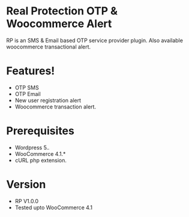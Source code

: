 # Real Protection OTP & Woocommerce Alert

RP is an SMS & Email based OTP service provider plugin. Also available woocommerce transactional alert.
# Features!
  - OTP SMS
  - OTP Email
  - New user registration alert
  - Woocommerce transaction alert.
# Prerequisites
  - Wordpress 5.*.*
  - WooCommerce 4.1.*
  - cURL php extension.
# Version
  - RP V1.0.0
  - Tested upto WooCommerce 4.1